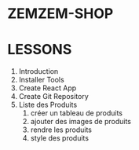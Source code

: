 #  ZEMZEM-SHOP

# LESSONS

1. Introduction 
2. Installer Tools
3. Create React App 
4. Create Git Repository
5. Liste des Produits 
   1. créer un tableau de produits 
   2. ajouter des images de produits 
   3. rendre les produits 
   4. style des produits

